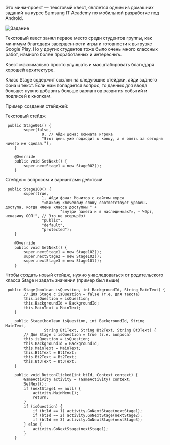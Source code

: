 Это мини-проект — текстовый квест, является одним из домашних заданий на курсе Samsung IT Academy по мобильной разработке под Android. 

![Задание](https://i.ibb.co/VVPNSrZ/Screenshot-58.png)

Текстовый квест занял первое место среди студентов группы, как минимум благодаря завершенности игры и готовности к выгрузке Google Play. Но у других студентов тоже было очень много классных работ, намного более проработанных и интересныъ.

Квест максимально просто улучшать и масштабировать благодаря хорошей архитектуре. 


Класс Stage содержит ссылки на следующие стейджи, айди заднего фона и текст. Если нам попадается вопрос, то данных для ввода больше: нужно добавить больше вариантов развития событий и подписей к кнопкам.

Пример создания стейджей:

Текстовый стейдж
```
 public Stage001() {
        super(false,
                0, // Айди фона: Комната игрока
                "Этот день уже подходит к концу, а я опять за сегодня ничего не сделал.");
    }

    @Override
    public void SetNext() {
        super.nextStage1 = new Stage002();
    }
```


Стейдж с вопросом и вариантами действий
```
 public Stage100() {
        super(true,
                1, Айди фона: Монитор с сайтом курса
                "«Какому ключевому слову соответствует уровень доступа, когда члены класса доступны " +
                        "внутри пакета и в наследниках?», — Чёрт, ненавижу ООП!", // Это не всерьрёз)
                "public",
                "default",
                "protected");
    }

    @Override
    public void SetNext() {
        super.nextStage1 = new Stage102();
        super.nextStage2 = new Stage102();
        super.nextStage3 = new Stage101();
    }
```


Чтобы создать новый стейдж, нужно унаследоваться от родительского класса Stage и задать значения (пример был выше)
```
 public Stage(boolean isQuestion, int BackgroundId, String MainText) {
        // Для Stage с isQuestion = false (т.е. для текста)
        this.isQuestion = isQuestion;
        this.BackgroundId = BackgroundId;
        this.MainText = MainText;
    }

    public Stage(boolean isQuestion, int BackgroundId, String MainText,
                 String Bt1Text, String Bt2Text, String Bt3Text) {
        // Для Stage с isQuestion = true (т.е. вопроса)
        this.isQuestion = isQuestion;
        this.BackgroundId = BackgroundId;
        this.MainText = MainText;
        this.Bt1Text = Bt1Text;
        this.Bt2Text = Bt2Text;
        this.Bt3Text = Bt3Text;
    }

    public void ButtonClicked(int btId, Context context) {
        GameActivity activity = (GameActivity) context;
        SetNext();
        if (nextStage1 == null) {
            activity.MainMenu();
            return;
        }
        if (isQuestion) {
            if (btId == 1) activity.GoNextStage(nextStage1);
            if (btId == 2) activity.GoNextStage(nextStage2);
            if (btId == 3) activity.GoNextStage(nextStage3);
        } else {
            activity.GoNextStage(nextStage1);
        }
    }
```
